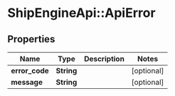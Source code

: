 # ShipEngineApi::ApiError

## Properties
Name | Type | Description | Notes
------------ | ------------- | ------------- | -------------
**error_code** | **String** |  | [optional] 
**message** | **String** |  | [optional] 


